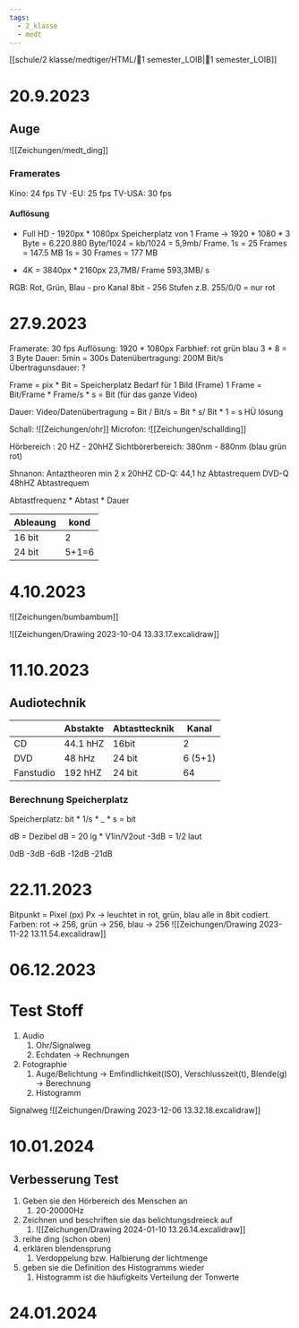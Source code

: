 ```yaml
---
tags:
  - 2_klasse
  - medt
---
```

[[schule/2 klasse/medtiger/HTML/🧸1 semester_LOIB|🧸1 semester_LOIB]]



# 20.9.2023

## Auge

![[Zeichungen/medt_ding]]

### Framerates

Kino:       24  fps
TV -EU:  25 fps
TV-USA: 30 fps

#### Auflösung
- Full HD - 1920px * 1080px
Speicherplatz von 1 Frame → 1920 * 1080 * 3 Byte = 6.220.880 Byte/1024 = kb/1024 = 5,9mb/ Frame.
1s = 25 Frames = 147.5 MB
1s = 30 Frames = 177    MB

- 4K = 3840px * 2160px
	23,7MB/ Frame
	593,3MB/ s

RGB: Rot, Grün, Blau - pro Kanal 8bit - 256 Stufen
	z.B. 255/0/0 = nur rot




# 27.9.2023

Framerate: 30 fps
Auflösung: 1920 * 1080px 
Farbhief: rot grün blau 3 * 8 = 3 Byte
Dauer: 5min = 300s
Datenübertragung: 200M Bit/s
Übertragunsdauer: ?

Frame = pix * Bit = Speicherplatz Bedarf für 1 Bild (Frame)
1 Frame = Bit/Frame * Frame/s * s = Bit (für das ganze Video)

Dauer:  Video/Datenübertragung = Bit / Bit/s = Bit * s/ Bit * 1 = s
HÜ lösung

Schall:
![[Zeichungen/ohr]]
Microfon:
![[Zeichungen/schallding]]

Hörbereich : 20 HZ - 20hHZ
Sichtbörerbereich: 380nm - 880nm (blau grün rot)

Shnanon: Antaztheoren
min 2 x  20hHZ
CD-Q: 44,1 hz Abtastrequem
DVD-Q 48hHZ Abtastrequem

Abtastfrequenz *  Abtast * Dauer

| Ableaung | kond  |
| -------- | ----- |
| 16 bit   | 2     |
| 24 bit   | 5+1=6 |



# 4.10.2023
 
![[Zeichungen/bumbambum]]


![[Zeichungen/Drawing 2023-10-04 13.33.17.excalidraw]]





# 11.10.2023

## Audiotechnik


|           | Abstakte | Abtasttecknik | Kanal   |
| --------- | -------- | ------------- | ------- |
| CD        | 44.1 hHZ | 16bit         | 2       |
| DVD       | 48 hHz   | 24 bit        | 6 (5+1) |
| Fanstudio | 192 hHZ  | 24 bit        | 64      |

### Berechnung Speicherplatz

Speicherplatz:  bit * 1/s * _  * s = bit

dB = Dezibel
dB = 20 lg * V1in/V2out
-3dB = 1/2 laut

0dB
-3dB 
-6dB 
-12dB 
-21dB 

# 22.11.2023

Bitpunkt = Pixel (px)
Px → leuchtet in rot, grün, blau alle in 8bit codiert.
Farben: rot → 256, grün → 256, blau → 256
![[Zeichungen/Drawing 2023-11-22 13.11.54.excalidraw]]

# 06.12.2023

# Test Stoff
1) Audio 
	1) Ohr/Signalweg
	2) Echdaten → Rechnungen
2) Fotographie 
	1) Auge/Belichtung → Emfindlichkeit(ISO), Verschlusszeit(t), Blende(g) → Berechnung
	2) Histogramm

Signalweg
![[Zeichungen/Drawing 2023-12-06 13.32.18.excalidraw]]


# 10.01.2024

## Verbesserung Test

1) Geben sie den Hörbereich des Menschen an
	1) 20-20000Hz
2) Zeichnen und beschriften sie das belichtungsdreieck auf
	1) ![[Zeichungen/Drawing 2024-01-10 13.26.14.excalidraw]]
3) reihe ding (schon oben)
4) erklären blendensprung
	1)  Verdoppelung bzw. Halbierung der lichtmenge
5) geben sie die Definition des Histogramms wieder
	1) Histogramm ist die häufigkeits Verteilung der Tonwerte


# 24.01.2024








